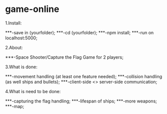 # game-online

1.Install:
   
***-save in (yourfolder);
***-cd (yourfolder);
***-npm install;
***-run on localhost:5000;

2.About: 
   
***-Space Shooter/Capture the Flag Game for 2 players;

3.What is done: 
   
***-movement handling (at least one feature needed);
***-collision handling (as well ships and bullets);
***-client-side <> server-side communication;

4.What is need to be done:
   
***-capturing the flag handling;
***-lifespan of ships;
***-more weapons;
***-map;
